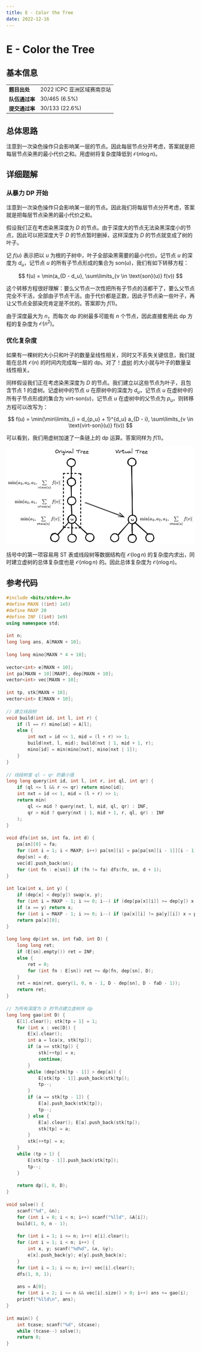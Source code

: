 ```yaml
---
title: E - Color the Tree
date: 2022-12-16
---
```


# E - Color the Tree

## 基本信息

<table>
<tr>
<td><b>题目出处</b></td><td>2022 ICPC 亚洲区域赛南京站</td>
</tr>
<tr>
<td><b>队伍通过率</b></td><td>30/465 (6.5%)</td>
</tr>
<tr>
<td><b>提交通过率</b></td><td>30/133 (22.6%)</td>
</tr>
</table>

## 总体思路

注意到一次染色操作只会影响某一层的节点。因此每层节点分开考虑，答案就是把每层节点染黑的最小代价之和。用虚树将复杂度降低到 $\mathcal{O}(n \log n)$。

## 详细题解

### 从暴力 DP 开始

注意到一次染色操作只会影响某一层的节点。因此我们将每层节点分开考虑，答案就是把每层节点染黑的最小代价之和。

假设我们正在考虑染黑深度为 $D$ 的节点。由于深度大的节点无法染黑深度小的节点，因此可以把深度大于 $D$ 的节点暂时删掉，这样深度为 $D$ 的节点就变成了树的叶子。

记 $f(u)$ 表示把以 $u$ 为根的子树中，叶子全部染黑需要的最小代价。记节点 $u$ 的深度为 $d_u$，记节点 $u$ 的所有子节点形成的集合为 $\text{son}(u)$，我们有如下转移方程：

$$
f(u) = \min(a_{D - d_u}, \sum\limits_{v \in \text{son}(u)} f(v))
$$

这个转移方程很好理解：要么父节点一次性把所有子节点的活都干了，要么父节点完全不干活，全部由子节点干活。由于代价都是正数，因此子节点染一些叶子，再让父节点全部染完肯定是不优的。答案即为 $f(1)$。

由于深度最大为 $n$，而每次 dp 的树最多可能有 $n$ 个节点，因此直接套用此 dp 方程的复杂度为 $\mathcal{O}(n^2)$。

### 优化复杂度

如果有一棵树的大小只和叶子的数量呈线性相关，同时又不丢失关键信息，我们就能在总共 $\mathcal{O}(n)$ 的时间内完成每一层的 dp。对了！[虚树](https://oi-wiki.org/graph/virtual-tree/) 的大小就与叶子的数量呈线性相关。

同样假设我们正在考虑染黑深度为 $D$ 的节点。我们建立以这些节点为叶子，且包含节点 $1$ 的虚树。记虚树中的节点 $u$ 在原树中的深度为 $d_u$，记节点 $u$ 在虚树中的所有子节点形成的集合为 $\text{virt-son}(u)$，记节点 $u$ 在虚树中的父节点为 $p_u$，则转移方程可以改写为：

$$
f(u) = \min(\min\limits_{i = d_{p_u} + 1}^{d_u} a_{D - i}, \sum\limits_{v \in \text{virt-son}(u)} f(v))
$$

可以看到，我们用虚树加速了一条链上的 dp 运算。答案同样为 $f(1)$。

![e-editorial.png](e-editorial.png)

括号中的第一项容易用 ST 表或线段树等数据结构在 $\mathcal{O}(\log n)$ 的复杂度内求出，同时建立虚树的总体复杂度也是 $\mathcal{O}(n\log n)$ 的。因此总体复杂度为 $\mathcal{O}(n\log n)$。

## 参考代码

```c++ linenums="1"
#include <bits/stdc++.h>
#define MAXN ((int) 1e5)
#define MAXP 20
#define INF ((int) 1e9)
using namespace std;

int n;
long long ans, A[MAXN + 10];

long long mino[MAXN * 4 + 10];

vector<int> e[MAXN + 10];
int pa[MAXN + 10][MAXP], dep[MAXN + 10];
vector<int> vec[MAXN + 10];

int tp, stk[MAXN + 10];
vector<int> E[MAXN + 10];

// 建立线段树
void build(int id, int l, int r) {
    if (l == r) mino[id] = A[l];
    else {
        int nxt = id << 1, mid = (l + r) >> 1;
        build(nxt, l, mid); build(nxt | 1, mid + 1, r);
        mino[id] = min(mino[nxt], mino[nxt | 1]);
    }
}

// 线段树查 ql ~ qr 的最小值
long long query(int id, int l, int r, int ql, int qr) {
    if (ql <= l && r <= qr) return mino[id];
    int nxt = id << 1, mid = (l + r) >> 1;
    return min(
        ql <= mid ? query(nxt, l, mid, ql, qr) : INF,
        qr > mid ? query(nxt | 1, mid + 1, r, ql, qr) : INF
    );
}

void dfs(int sn, int fa, int d) {
    pa[sn][0] = fa;
    for (int i = 1; i < MAXP; i++) pa[sn][i] = pa[pa[sn][i - 1]][i - 1];
    dep[sn] = d;
    vec[d].push_back(sn);
    for (int fn : e[sn]) if (fn != fa) dfs(fn, sn, d + 1);
}

int lca(int x, int y) {
    if (dep[x] < dep[y]) swap(x, y);
    for (int i = MAXP - 1; i >= 0; i--) if (dep[pa[x][i]] >= dep[y]) x = pa[x][i];
    if (x == y) return x;
    for (int i = MAXP - 1; i >= 0; i--) if (pa[x][i] != pa[y][i]) x = pa[x][i], y = pa[y][i];
    return pa[x][0];
}

long long dp(int sn, int faD, int D) {
    long long ret;
    if (E[sn].empty()) ret = INF;
    else {
        ret = 0;
        for (int fn : E[sn]) ret += dp(fn, dep[sn], D);
    }
    ret = min(ret, query(1, 0, n - 1, D - dep[sn], D - faD - 1));
    return ret;
}

// 为所有深度为 D 的节点建立虚树并 dp
long long gao(int D) {
    E[1].clear(); stk[tp = 1] = 1;
    for (int x : vec[D]) {
        E[x].clear();
        int a = lca(x, stk[tp]);
        if (a == stk[tp]) {
            stk[++tp] = x;
            continue;
        }
        while (dep[stk[tp - 1]] > dep[a]) {
            E[stk[tp - 1]].push_back(stk[tp]);
            tp--;
        }
        if (a == stk[tp - 1]) {
            E[a].push_back(stk[tp]);
            tp--;
        } else {
            E[a].clear(); E[a].push_back(stk[tp]);
            stk[tp] = a;
        }
        stk[++tp] = x;
    }
    while (tp > 1) {
        E[stk[tp - 1]].push_back(stk[tp]);
        tp--;
    }

    return dp(1, 0, D);
}

void solve() {
    scanf("%d", &n);
    for (int i = 0; i < n; i++) scanf("%lld", &A[i]);
    build(1, 0, n - 1);

    for (int i = 1; i <= n; i++) e[i].clear();
    for (int i = 1; i < n; i++) {
        int x, y; scanf("%d%d", &x, &y);
        e[x].push_back(y); e[y].push_back(x);
    }
    for (int i = 1; i <= n; i++) vec[i].clear();
    dfs(1, 0, 1);

    ans = A[0];
    for (int i = 2; i <= n && vec[i].size() > 0; i++) ans += gao(i);
    printf("%lld\n", ans);
}

int main() {
    int tcase; scanf("%d", &tcase);
    while (tcase--) solve();
    return 0;
}
```

